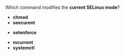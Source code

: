 Which command modifies the __current SELinux mode__?
* __chmod__
* __seecurent__
+ __setenforce__
* __mcurrent__
* __systemctl__
